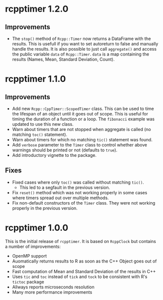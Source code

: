 rcpptimer 1.2.0
==============

## Improvements

* The `stop()` method of `Rcpp::Timer` now returns a DataFrame with the results. This is usefull if you want to set autoreturn to false and manually handle the results. It is also possible to just call `aggregate()` and access the public variable `data` of `Rcpp::Timer`. `data` is a map containing the results (Names, Mean, Standard Deviation, Count). 

rcpptimer 1.1.0
==============

## Improvements

* Add new `Rcpp::CppTimer::ScopedTimer` class. This can be used to time the lifespan of an object until it goes out of scope. This is useful for timing the duration of a function or a loop. The `fibonacci` example was updated to use this new class.
* Warn about timers that are not stopped when aggregate is called (no matching `toc()` statement).
* Warn about timers for which no matching `tic()` statement was found.
* Add `verbose` parameter to the `Timer` class to control whether above warnings should be printed or not (defaults to `true`).
* Add introductory vignette to the package.

## Fixes

* Fixed cases where only `toc()` was called without matching `tic()`.
  * This led to a segfault in the previous version. 
* Fix `reset()` method which was not working properly in some cases where timers spread out over multiple methods.
* Fix non-default constructors of the `Timer` class. They were not working properly in the previous version.

rcpptimer 1.0.0
==============

This is the initial release of `rcpptimer`. It is based on `RcppClock` but contains a number of improvements:

* OpenMP support
* Auomatically returns results to R as soon as the C++ Object goes out of scope
* Fast computation of Mean and Standard Deviation of the results in C++
* Uses `tic` and `toc` instead of `tick` and `tock` to be consistent with R's `tictoc` package
* Allways reports microseconds resolution
* Many more performance improvements
